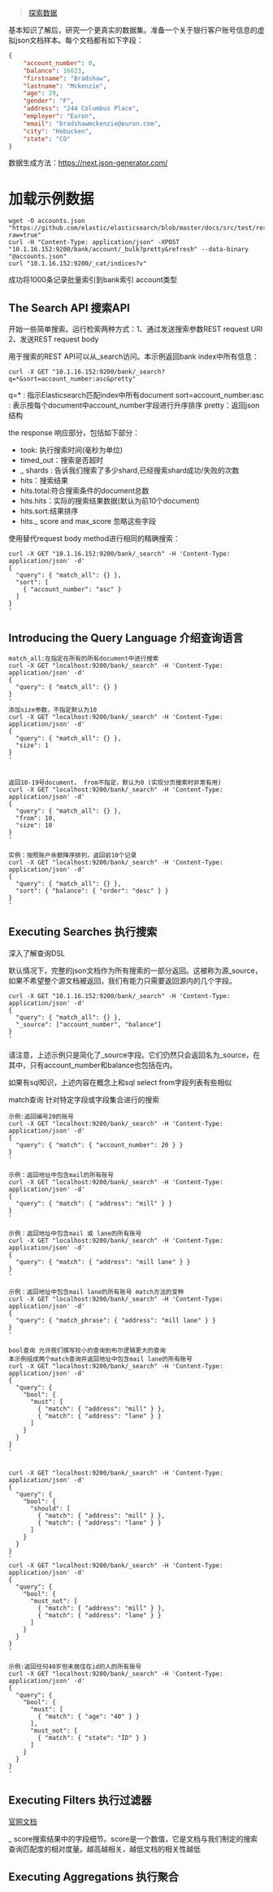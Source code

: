 > [探索数据](https://www.elastic.co/guide/en/elasticsearch/reference/5.6/_exploring_your_data.html)

基本知识了解后，研究一个更真实的数据集。准备一个关于银行客户账号信息的虚拟json文档样本。每个文档都有如下字段：
``` json
{
    "account_number": 0,
    "balance": 16623,
    "firstname": "Bradshaw",
    "lastname": "Mckenzie",
    "age": 29,
    "gender": "F",
    "address": "244 Columbus Place",
    "employer": "Euron",
    "email": "bradshawmckenzie@euron.com",
    "city": "Hobucken",
    "state": "CO"
}
```
数据生成方法：https://next.json-generator.com/

# 加载示例数据
```
wget -O accounts.json "https://github.com/elastic/elasticsearch/blob/master/docs/src/test/resources/accounts.json?raw=true"
curl -H "Content-Type: application/json" -XPOST "10.1.16.152:9200/bank/account/_bulk?pretty&refresh" --data-binary "@accounts.json"
curl "10.1.16.152:9200/_cat/indices?v"
```
成功将1000条记录批量索引到bank索引 account类型

## The Search API 搜索API
开始一些简单搜索。运行检索两种方式：1、通过发送搜索参数REST request URI 2、发送REST request body

用于搜索的REST API可以从_search访问。本示例返回bank index中所有信息：
```
curl -X GET "10.1.16.152:9200/bank/_search?q=*&sort=account_number:asc&pretty"
```
q=* : 指示Elasticsearch匹配index中所有document
sort=account_number:asc : 表示按每个document中account_number字段进行升序排序
pretty：返回json结构

the response 响应部分，包括如下部分：
- took: 执行搜索时间(毫秒为单位)
- timed_out：搜索是否超时
- _ shards : 告诉我们搜索了多少shard,已经搜索shard成功/失败的次数
- hits：搜索结果
- hits.total:符合搜索条件的document总数
- hits.hits：实际的搜索结果数据(默认为前10个document)
- hits.sort:结果排序
- hits._ score and max_score 忽略这些字段

使用替代request body method进行相同的精确搜索：
```
curl -X GET "10.1.16.152:9200/bank/_search" -H 'Content-Type: application/json' -d'
{
  "query": { "match_all": {} },
  "sort": [
    { "account_number": "asc" }
  ]
}
'

```
## Introducing the Query Language 介绍查询语言
```
match_all:在指定在所有的所有document中进行搜索
curl -X GET "localhost:9200/bank/_search" -H 'Content-Type: application/json' -d'
{
  "query": { "match_all": {} }
}
'
添加size参数，不指定默认为10
curl -X GET "localhost:9200/bank/_search" -H 'Content-Type: application/json' -d'
{
  "query": { "match_all": {} },
  "size": 1
}
'


返回10-19号document， from不指定，默认为0 (实现分页搜索时非常有用)
curl -X GET "localhost:9200/bank/_search" -H 'Content-Type: application/json' -d'
{
  "query": { "match_all": {} },
  "from": 10,
  "size": 10
}
'

实例：按照账户余额降序排列，返回前10个记录
curl -X GET "localhost:9200/bank/_search" -H 'Content-Type: application/json' -d'
{
  "query": { "match_all": {} },
  "sort": { "balance": { "order": "desc" } }
}
'
```
## Executing Searches 执行搜索
深入了解查询DSL

默认情况下，完整的json文档作为所有搜索的一部分返回。这被称为源_source，如果不希望整个源文档被返回，我们有能力只需要返回源内的几个字段。
```
curl -X GET "10.1.16.152:9200/bank/_search" -H 'Content-Type: application/json' -d'
{
  "query": { "match_all": {} },
  "_source": ["account_number", "balance"]
}
'
```
请注意，上述示例只是简化了_source字段。它们仍然只会返回名为_source，在其中，只有account_number和balance也包括在内。

如果有sql知识，上述内容在概念上和sql select from字段列表有些相似

match查询 针对特定字段或字段集合进行的搜索
```
示例:返回编号20的账号
curl -X GET "localhost:9200/bank/_search" -H 'Content-Type: application/json' -d'
{
  "query": { "match": { "account_number": 20 } }
}
'

示例：返回地址中包含mail的所有账号
curl -X GET "localhost:9200/bank/_search" -H 'Content-Type: application/json' -d'
{
  "query": { "match": { "address": "mill" } }
}
'

示例：返回地址中包含mail 或 lane的所有账号
curl -X GET "localhost:9200/bank/_search" -H 'Content-Type: application/json' -d'
{
  "query": { "match": { "address": "mill lane" } }
}
'

示例：返回地址中包含mail lane的所有账号 match方法的变种
curl -X GET "localhost:9200/bank/_search" -H 'Content-Type: application/json' -d'
{
  "query": { "match_phrase": { "address": "mill lane" } }
}
'

bool查询 允许我们撰写较小的查询到布尔逻辑更大的查询
本示例组成两个match查询并返回地址中包含mail lane的所有账号
curl -X GET "localhost:9200/bank/_search" -H 'Content-Type: application/json' -d'
{
  "query": {
    "bool": {
      "must": [
        { "match": { "address": "mill" } },
        { "match": { "address": "lane" } }
      ]
    }
  }
}
'


curl -X GET "localhost:9200/bank/_search" -H 'Content-Type: application/json' -d'
{
  "query": {
    "bool": {
      "should": [
        { "match": { "address": "mill" } },
        { "match": { "address": "lane" } }
      ]
    }
  }
}
'
curl -X GET "localhost:9200/bank/_search" -H 'Content-Type: application/json' -d'
{
  "query": {
    "bool": {
      "must_not": [
        { "match": { "address": "mill" } },
        { "match": { "address": "lane" } }
      ]
    }
  }
}
'

示例:返回任何40岁但未居住在id的人的所有账号
curl -X GET "localhost:9200/bank/_search" -H 'Content-Type: application/json' -d'
{
  "query": {
    "bool": {
      "must": [
        { "match": { "age": "40" } }
      ],
      "must_not": [
        { "match": { "state": "ID" } }
      ]
    }
  }
}
'
```

## Executing Filters 执行过滤器
[官网文档](https://www.elastic.co/guide/en/elasticsearch/reference/5.6/_executing_filters.html)

_ score搜索结果中的字段细节。score是一个数值，它是文档与我们制定的搜索查询匹配度的相对度量。越高越相关，越低文档的相关性越低

## Executing Aggregations 执行聚合
